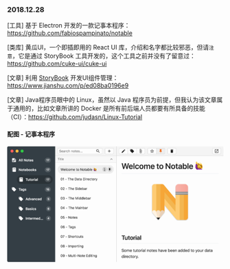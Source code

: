 ### 2018.12.28

[工具] 基于 Electron 开发的一款记事本程序：<https://github.com/fabiospampinato/notable>

[类库] 黄瓜UI，一个即插即用的 React UI 库，介绍和名字都比较邪恶，但请`注意`，它是通过 StoryBook 工具开发的，这个工具之前并没有了留意过：<https://github.com/cuke-ui/cuke-ui>

[文章] 利用 [StoryBook](https://storybook.js.org/basics/slow-start-guide/) 开发UI组件管理：<https://www.jianshu.com/p/ed08ba0196e9>

[文章] Java程序员眼中的 Linux，虽然以 Java 程序员为前提，但我认为该文章属于通用的，比如文章所讲的 Docker 是所有前后端人员都要有所具备的技能（CI）：https://github.com/judasn/Linux-Tutorial

#### 配图 - 记事本程序
![记事本程序](https://raw.githubusercontent.com/fabiospampinato/notable/master/resources/demo/main.png)
